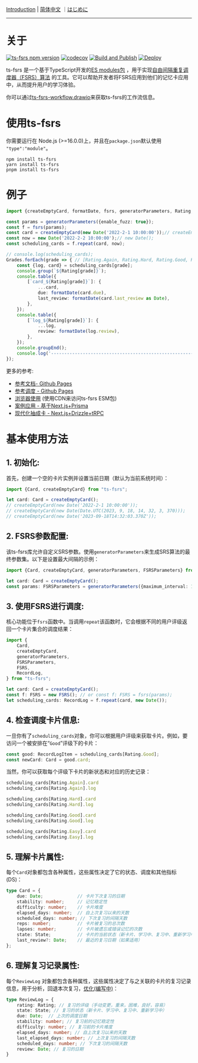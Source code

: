 [Introduction](./README.md) | [简体中文](./README_CN.md) ｜[はじめに](./README_JP.md)

---

# 关于

[![ts-fsrs npm version](https://img.shields.io/npm/v/ts-fsrs.svg)](https://www.npmjs.com/package/ts-fsrs)
[![codecov](https://codecov.io/gh/open-spaced-repetition/ts-fsrs/graph/badge.svg?token=E3KLLDL8QH)](https://codecov.io/gh/open-spaced-repetition/ts-fsrs)
[![Build and Publish](https://github.com/open-spaced-repetition/ts-fsrs/actions/workflows/npm-publish.yml/badge.svg)](https://github.com/open-spaced-repetition/ts-fsrs/actions/workflows/npm-publish.yml)
[![Deploy](https://github.com/open-spaced-repetition/ts-fsrs/actions/workflows/deploy.yml/badge.svg)](https://github.com/open-spaced-repetition/ts-fsrs/actions/workflows/deploy.yml)

ts-fsrs 是一个基于TypeScript开发的[ES modules包](https://gist.github.com/sindresorhus/a39789f98801d908bbc7ff3ecc99d99c)
，用于实现[自由间隔重复调度器（FSRS）算法](https://github.com/open-spaced-repetition/free-spaced-repetition-scheduler/blob/main/README_CN.md)
的工具。它可以帮助开发者将FSRS应用到他们的记忆卡应用中，从而提升用户的学习体验。

你可以通过[ts-fsrs-workflow.drawio](https://app.diagrams.net/?tags=%7B%7D&lightbox=1&highlight=0000ff&edit=_blank&layers=1&nav=1&title=ts-fsrs-workflow.drawio#R%3Cmxfile%3E%3Cdiagram%20id%3D%22aEf3h9zvOVPK_aX-VWGx%22%20name%3D%22TS-FSRS%20WorkFlow%22%3E7V1bc5s4FP4t%2B%2BCZZmec4X55TJyk3ZludyfembZPGRmErQkgr8CJ01%2B%2FEggMsoixDdjtOmkSc4SEpPOdqyQ60ifR%2BiMBy8Wf2IfhSFP89Ui%2FG2maaugG%2FcMobznF1p2cMCfI5zdtCFP0A3Kiwqkr5MOkdmOKcZiiZZ3o4TiGXlqjAULwa%2F22AIf1py7BHG4Rph4It6lfkZ8ucqqj2Rv6J4jmi%2BLJquXmJREobuYjSRbAx68Vkn4%2F0icE4zT%2FFK0nMGSTV8xLXu%2BhobTsGIFx2qbC4o%2Fv5vxj9OhbT%2FfP02%2BfPv9YgzFv5QWEKz7gkWaFtL3bANNmaa%2FTNz4V1r8rXBSMk4xRN%2FQG1VpSZt9uyumnOf%2BbNTQrCP9Mxw%2FTx2lBpz2dbe5VvmLyHIR0gjbFeReKO7RabzQ6nUv20VvN6J%2Fb1wVK4XQJPEZ7pViktEUahfRKZZ3Aq9iH%2FudZSQDe85ww6l%2BrNEQx5HQfkOe%2FaDMoZYBVrhWzTtQyqlr2qDr%2FxWRCksJ1hcT58RHiCKbkjd7CS02dw4gLh6FzrLxuoKbZnLaowMzhNMDRPS%2Bb3gCAfuAY2AMP2oB4%2BHL%2FVY6FdgCgo6FKoAXvO2BUIcOcT5a5zSfVGJJPeiOfZkcx6TMEJEbxnPXuHd7MiISrRzz2EW4evM9TW4PSaHjw%2FXp0%2FzC6nYzcGzWiN5rsl6pE5whCQ6lrC8s4NQqNRhQmSxB3qy0e4QuCrzsURv7YM%2BSV65yaV9aAmv1mDlB8jG4nubnm%2FNjBrgCF4QSHmGR19SAwXYvRk5TgZ1iUxJjZ%2BE6stlvnrWlv81ZmtM2%2BWGsPKIafAPGPEcLjODsLFKVHzlr2mXHWGVBoP2K8i7O9yayizMwg6JGztnlmnFVltlOYUW9FXsoJhbF%2Fw%2BJZFvKEIEmQV5%2FRzfQrWcSSLCpVaY%2B%2F0YsxjWdUs6B8z0IZ3dUKwt2a186v3oqrNUq%2FFU3Rz3k9k19tKrGLt2oLf0OC6GxBwok5c4swWnuPswleEQ%2FuDlRSQOYw3e0oQ78W5m%2FjpIID8x0cEBiCFL3UkwMycPAn%2FI1RJqdFHGEJLpxo7vNx81rVYF5oaMsXFBvKJ2arIQoh8Fa5bcluSJo7rGuC3Oi1JAP9kLe4EYRyTo%2BQDXM42dgDk2eCIVNkvXYghkxBJ1p2PxiyhA6b1hAY6tHffUAkoS08TFYkA4n28AWuWZPTFC7bmsuUVamhFIRoHjMI0zaZzrxl5g15ILzhBRHyfVb9lkDaSzDLmmKI5hyg7Zq3I%2FOOtbVKcT6Su0ZXuGqDO%2FShmuBZjXxciXjofZnaQnucRp0U1nNjMb9XbOk71rNSqbTWOyz14eZUb2lOjbNShYZTx5otarDWqlBIxDqiTu3KnAqho60NoArd%2FjThVhBxD5K30wURwLVgj0GE6HQ57qmDiCFZ%2B0vHh1us1czTslY7qQ9cGqAyfPxevdgRKCrXtqbXgkVFtd83ePRCjBYPN2ZGS2N2XrGhaQgpY%2BvQ2FCwiq7bjzGzRetrDGDMtOY1h0seez%2BdJ%2BaxHYmnPqzOazZnWzN%2FPLNZJeURhtsLj3WWyrj%2Ff4nlhHSVI9mfoGpDxnL6zxvLSZOv1i6TKsujHm4Z22ZNzyvMU4VlGcc40DJqWoMD37FlVIXMmqsOYBkLmbvEeceqPVVwbBzJ4v2ghlFv3u5zcXr25K24xHvqGF5vdmgvq%2Fd7sVYT13hPzlpZDH9JzxzAWl0%2FN9YOuZ2qzd7I%2F%2BtykyZkTSxrO3E36GqTPuRurLyVg9X5WYKC4JQGC5g9zH032tkDJLZVB4mxDRJ9UJDINnYNFsY2zuiZxHumEKapysGp0IKDjS11FPGJOVdVUwYI%2BYzmkO%2FiO%2B7nYAiZLlWVbK4f1MMwhjya9Us7j4ZxdryVZTEvqZpD1jBEU3F63jbnanz0ImVtMxOXBO5ZozP8oILA9rY9%2FcHcQTokSgQR43lWpFQwhHbiqiRno9qiZrPzMzmqPZgdW3ZMSAZf0Y3pDr7N6agh4NtUQ0SvztGrzDDxIRl7OWtusp6TD%2BNxlX7VySO17h7Z2jnbDLM8rlx9LopRiqhQZrdkdQMQofAtL%2F0EwxfIZCIvzzT3OMlVNyuPMYl4ZbGjgswr9Tiz7uY1nc1sFHQJdVC2KyzSiZlGeApWP35kBK7V8t9blwp6ETSfxlYAHw4b1LF9r%2F87EFFi02wmngLgpbRPmvI7%2FfkQgfVTNnBlTH8iFPOrkcY6ol5lLb4LiuHmpaNZaJhdYXg5Gk4ywkVLMesFezRQziTmiYB4Dj9k0zBhwhSCZUI9xOyCogZFq%2BgJce1xVaqPivjsqzX6FSUC0xWJ%2BaV9WwU7H1GBfPtu354f5O7scLKLV19E6zl76cr1DCTIu%2Faxt4oyV6R0jkIYbNo%2FzFEpEyfqtmeiy7Z%2BqP2dNm9eTmkUfEyWCxAnOTby3JfCnMkxn6KbrBYgaaUI0XCHTRQrUwqDQ4edvUtGbMeHHiZZvnKcLpD3HMMkkRhn8V7e0533NRr7EIO0MOPcG1V8lCxD8Fbcnr3VRFN%2BQ9ESkxTEacVPaPNOBhyGzO1gvVqwhiiOXxBeJRXFuJECwo%2FnK3gJ875fN4uKVHjaZKr7P7ivKopxbdadctnbPgaNKYuGT7vraa%2Fzn5INvfJNxZUjLvvsgRISDT6ATuCNxOCNllieA2fBe%2BDYuWvKbHs6xuRsOZM8OsWyKmC52Im0dyZdJhc9nRdUlcKEFPtv6gcGJRXsYyvYA2TrC3T0kfWbpiDNNDMOZPraq%2Bfu271Yi9XZO1Fvsm%2Fe8Qo9%2F5LKZ%2FbVjfJ2bBHvtiLR3YoucVt6W%2Bsze9y8lb8Uh7new7HYN6HjGzJWOtpM746VgoTKjPCwjLRkVrgjRgYJSa5J6XGJbtIHwhk9ybjMohIvP3z8Gc%2Bv2rK9OYvKA4WfMoe6rcwlZ7c0WajSm79m9bh29yXzsqvSLvWmO5T%2FHqSZehOnF2eZOR7Oqe7RGQ4cD3pSZ3jmmIZ58DtdOj2k19qpts5rc4rrin6we%2BhxBNfZdqnNnlxqQ%2Bjzvh5ycYiwVw%2FZanaVLhme1hme3paGqbdJNT4bA2bYYz0rjdF1o%2B05swRPeRq2NEUSz7LYvTWQu9DjmdbMsQxwpmN3upUxe%2F3yhDp7kMZuq2yKAxAmcKcQ7l6eFPt11QiMiy8r0dM1cMr2M%2FcHzuas%2B2U%2Fy%2BjABZ5fdT%2BLKhyck7xlsavtLPRy8%2B783AHZ%2FA8E%2Bv1%2F%3C%2Fdiagram%3E%3C%2Fmxfile%3E)来获取ts-fsrs的工作流信息。

# 使用ts-fsrs

你需要运行在 Node.js (>=16.0.0)上，并且在`package.json`默认使用 `"type":"module"`。

```
npm install ts-fsrs
yarn install ts-fsrs
pnpm install ts-fsrs
```

# 例子

```typescript
import {createEmptyCard, formatDate, fsrs, generatorParameters, Rating, Grades} from 'ts-fsrs';

const params = generatorParameters({enable_fuzz: true});
const f = fsrs(params);
const card = createEmptyCard(new Date('2022-2-1 10:00:00'));// createEmptyCard();
const now = new Date('2022-2-2 10:00:00');// new Date();
const scheduling_cards = f.repeat(card, now);

// console.log(scheduling_cards);
Grades.forEach(grade => { // [Rating.Again, Rating.Hard, Rating.Good, Rating.Easy]
    const {log, card} = scheduling_cards[grade];
    console.group(`${Rating[grade]}`);
    console.table({
        [`card_${Rating[grade]}`]: {
            ...card,
            due: formatDate(card.due),
            last_review: formatDate(card.last_review as Date),
        },
    });
    console.table({
        [`log_${Rating[grade]}`]: {
            ...log,
            review: formatDate(log.review),
        },
    });
    console.groupEnd();
    console.log('----------------------------------------------------------------');
});
```

更多的参考:

- [参考文档- Github Pages](https://open-spaced-repetition.github.io/ts-fsrs/)
- [参考调度 - Github Pages](https://open-spaced-repetition.github.io/ts-fsrs/example)
- [浏览器使用](https://github.com/open-spaced-repetition/ts-fsrs/blob/master/example/example.html) (使用CDN来访问ts-fsrs ESM包)
- [案例应用 - 基于Next.js+Prisma](https://github.com/ishiko732/ts-fsrs-demo)
- [现代化抽成卡 - Next.js+Drizzle+tRPC](https://github.com/zsh-eng/spaced)

# 基本使用方法

## 1. **初始化**:

首先，创建一个空的卡片实例并设置当前日期（默认为当前系统时间）：

```typescript
import {Card, createEmptyCard} from "ts-fsrs";

let card: Card = createEmptyCard();
// createEmptyCard(new Date('2022-2-1 10:00:00'));
// createEmptyCard(new Date(Date.UTC(2023, 9, 18, 14, 32, 3, 370)));
// createEmptyCard(new Date('2023-09-18T14:32:03.370Z'));
```

## 2. **FSRS参数配置**:

该ts-fsrs库允许自定义SRS参数。使用`generatorParameters`来生成SRS算法的最终参数集。以下是设置最大间隔的示例：

```typescript
import {Card, createEmptyCard, generatorParameters, FSRSParameters} from "ts-fsrs";

let card: Card = createEmptyCard();
const params: FSRSParameters = generatorParameters({maximum_interval: 1000});
```

## 3. **使用FSRS进行调度**:

核心功能位于`fsrs`函数中。当调用`repeat`该函数时，它会根据不同的用户评级返回一个卡片集合的调度结果：

```typescript
import {
    Card,
    createEmptyCard,
    generatorParameters,
    FSRSParameters,
    FSRS,
    RecordLog,
} from "ts-fsrs";

let card: Card = createEmptyCard();
const f: FSRS = new FSRS(); // or const f: FSRS = fsrs(params);
let scheduling_cards: RecordLog = f.repeat(card, new Date());
```

## 4. **检查调度卡片信息**:

一旦你有了`scheduling_cards`对象，你可以根据用户评级来获取卡片。例如，要访问一个被安排在“`Good`”评级下的卡片：

```typescript
const good: RecordLogItem = scheduling_cards[Rating.Good];
const newCard: Card = good.card;
```

当然，你可以获取每个评级下卡片的新状态和对应的历史记录：

```typescript
scheduling_cards[Rating.Again].card
scheduling_cards[Rating.Again].log

scheduling_cards[Rating.Hard].card
scheduling_cards[Rating.Hard].log

scheduling_cards[Rating.Good].card
scheduling_cards[Rating.Good].log

scheduling_cards[Rating.Easy].card
scheduling_cards[Rating.Easy].log
```

## 5. **理解卡片属性**:

每个`Card`对象都包含各种属性，这些属性决定了它的状态、调度和其他指标(DS)：

```typescript
type Card = {
    due: Date;             // 卡片下次复习的日期
    stability: number;     // 记忆稳定性
    difficulty: number;    // 卡片难度
    elapsed_days: number;  // 自上次复习以来的天数
    scheduled_days: number; // 下次复习的间隔天数
    reps: number;          // 卡片被复习的总次数
    lapses: number;        // 卡片被遗忘或错误记忆的次数
    state: State;          // 卡片的当前状态（新卡片、学习中、复习中、重新学习中）
    last_review?: Date;    // 最近的复习日期（如果适用）
};
```

## 6. **理解复习记录属性**:

每个`ReviewLog`
对象都包含各种属性，这些属性决定了与之关联的卡片的复习记录信息，用于分析，回退本次复习，[优化(编写中)](https://github.com/open-spaced-repetition/fsrs-optimizer)：

```typescript
type ReviewLog = {
    rating: Rating; // 复习的评级（手动变更，重来，困难，良好，容易）
    state: State; // 复习的状态（新卡片、学习中、复习中、重新学习中）
    due: Date;  // 上次的调度日期
    stability: number; // 复习前的记忆稳定性
    difficulty: number; // 复习前的卡片难度
    elapsed_days: number; // 自上次复习以来的天数
    last_elapsed_days: number; // 上次复习的间隔天数
    scheduled_days: number; // 下次复习的间隔天数
    review: Date; // 复习的日期
}
```